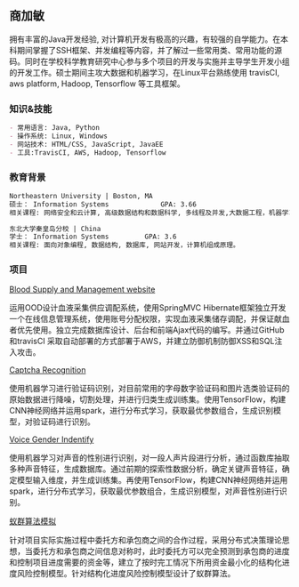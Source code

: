 ## 商加敏

拥有丰富的Java开发经验, 对计算机开发有极高的兴趣，有较强的自学能力。在本科期间掌握了SSH框架、并发编程等内容，并了解过一些常用类、常用功能的源码。同时在学校科学教育研究中心参与多个项目的开发与实施并主导学生开发小组的开发工作。硕士期间主攻大数据和机器学习，在Linux平台熟练使用 travisCI, aws platform, Hadoop, Tensorflow 等工具框架。
### 知识&技能
```markdown
- 常用语言: Java, Python
- 操作系统: Linux, Windows
- 网站技术: HTML/CSS, JavaScript, JavaEE
- 工具:TravisCI, AWS, Hadoop, Tensorflow
```
### 教育背景
```markdown
Northeastern University | Boston, MA 
硕士： Information Systems 			GPA: 3.66 
相关课程: 网络安全和云计算, 高级数据结构和数据科学, 多线程及并发,大数据工程，机器学习等。  

东北大学秦皇岛分校 | China
学士： Information Systems			GPA: 3.6
相关课程: 面向对象编程, 数据结构, 数据库, 网站开发，计算机组成原理。
```
### 项目
[Blood Supply and Management website](https://github.com/weasdfzxc/Lysergids/tree/master/BloodSupplyMag/)  

运用OOD设计血液采集供应调配系统，使用SpringMVC Hibernate框架独立开发一个在线信息管理系统，使用账号分配权限，实现血液采集储存调配，并保证献血者优先使用。独立完成数据库设计、后台和前端Ajax代码的编写。并通过GitHub和travisCI 采取自动部署的方式部署于AWS，并建立防御机制防御XSS和SQL注入攻击。

[Captcha Recognition](https://github.com/weasdfzxc/Lysergids/tree/master/ML/captcha/)  

使用机器学习进行验证码识别，对目前常用的字母数字验证码和图片选类验证码的原始数据进行降噪，切割处理，并进行归类生成训练集。使用TensorFlow，构建CNN神经网络并运用spark，进行分布式学习，获取最优参数组合，生成识别模型，对验证码进行识别。

[Voice Gender Indentify](https://github.com/weasdfzxc/Lysergids/tree/master/ML/voicegender/)  

使用机器学习对声音的性别进行识别，对一段人声片段进行分析，通过函数库抽取多种声音特征，生成数据库。通过前期的探索性数据分析，确定关键声音特征，确定模型输入维度，并生成训练集。再使用TensorFlow，构建CNN神经网络并运用spark，进行分布式学习，获取最优参数组合，生成识别模型，对声音性别进行识别。

[蚁群算法模拟](https://github.com/weasdfzxc/Lysergids/tree/master/%E8%9A%81%E7%BE%A4%E7%AE%97%E6%B3%95%E6%A8%A1%E6%8B%9F/)  

针对项目实际实施过程中委托方和承包商之间的合作过程，采用分布式决策理论思想，当委托方和承包商之间信息对称时，此时委托方可以完全预测到承包商的进度和控制项目进度需要的资金等，建立了按时完工情况下所用资金最小化的结构化进度风险控制模型。针对结构化进度风险控制模型设计了蚁群算法。
